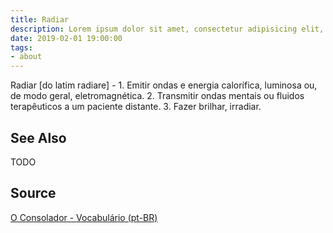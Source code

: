 ```yaml
---
title: Radiar
description: Lorem ipsum dolor sit amet, consectetur adipisicing elit, sed do eiusmod tempor incididunt ut labore et dolore magna aliqua.  TODO
date: 2019-02-01 19:00:00
tags:
- about
---
```


Radiar [do latim radiare] - 1. Emitir ondas e energia calorífica, luminosa ou, de modo geral, eletromagnética. 2. Transmitir ondas mentais ou fluidos terapêuticos a um paciente distante. 3. Fazer brilhar, irradiar.

## See Also
TODO

## Source
[O Consolador - Vocabulário (pt-BR)](http://www.oconsolador.com.br/linkfixo/vocabulario/principal.html)
